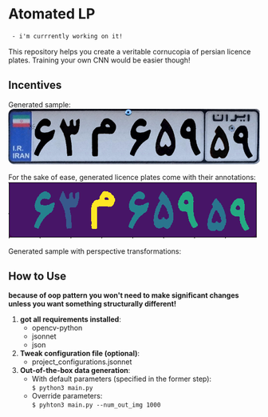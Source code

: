 # Atomated LP
```diff
 - i'm currrently working on it!  
```
This repository helps you create a veritable cornucopia of persian licence plates. 
Training your own CNN would be easier though!

## Incentives 
Generated sample:\
 ![Sample](https://github.com/Amir-Mehrpanah/atumated_lp/blob/master/README_contents/simple_out.png)

For the sake of ease, generated licence plates come with their annotations: \
![Annotation sample](https://github.com/Amir-Mehrpanah/atumated_lp/blob/master/README_contents/ann_simple_out.png) 

Generated sample with perspective transformations:

## How to Use
**because of oop pattern you won't need to make significant changes 
unless you want something structurally different!**
1. **got all requirements installed**:
    * opencv-python
    * jsonnet 
    * json
2. **Tweak configuration file (optional)**:
    * project_configurations.jsonnet
3. **Out-of-the-box data generation**:
    * With default parameters (specified in the former step):\
    ```$ python3 main.py```
    * Override parameters:\
    ```$ pyhton3 main.py --num_out_img 1000```